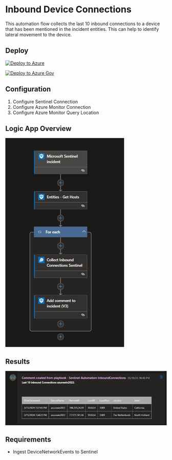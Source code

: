 # Inbound Device Connections
This automation flow collects the last 10 inbound connections to a device that has been mentioned in the incident entities. This can help to identify lateral movement to the device.

## Deploy
[![Deploy to Azure](https://aka.ms/deploytoazurebutton)](https://portal.azure.com/#create/Microsoft.Template/uri/https%3A%2F%2Fraw.githubusercontent.com%2FBert-JanP%2FSentinel-Automation%2Fmain%2FInbound%2520Device%2520Connections%2Fazuredeploy.json)

[![Deploy to Azure Gov](https://aka.ms/deploytoazuregovbutton)](https://portal.azure.com/#create/Microsoft.Template/uri/https%3A%2F%2Fraw.githubusercontent.com%2FBert-JanP%2FSentinel-Automation%2Fmain%2FInbound%2520Device%2520Connections%2Fazuredeploy.json)

## Configuration
1. Configure Sentinel Connection
2. Configure Azure Monitor Connection
3. Configure Azure Monitor Query Location

## Logic App Overview
![Alt text](./Images/LogicAppOverview.png "Inbound Device Connections Overview")

## Results
![Alt text](./Images/Results.png "Inbound Device Connections Results")

## Requirements
- Ingest DeviceNetworkEvents to Sentinel